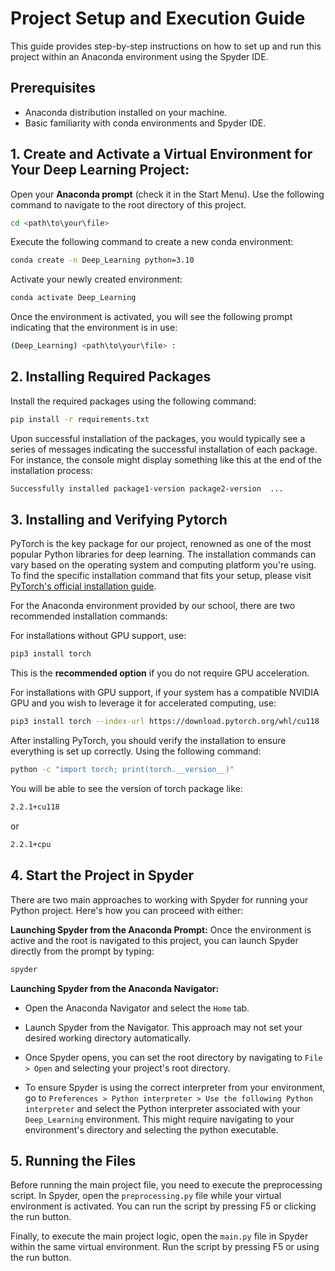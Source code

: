 # Project Setup and Execution Guide

This guide provides step-by-step instructions on how to set up and run this project within an Anaconda environment using the Spyder IDE.

## Prerequisites

- Anaconda distribution installed on your machine.
- Basic familiarity with conda environments and Spyder IDE.

## 1. **Create and Activate a Virtual Environment for Your Deep Learning Project:**

Open your **Anaconda prompt** (check it in the Start Menu). Use the following command to navigate to the root directory of this project.

```bash
cd <path\to\your\file>
```

Execute the following command to create a new conda environment:

```bash
conda create -n Deep_Learning python=3.10
```

Activate your newly created environment:

```bash
conda activate Deep_Learning
```

Once the environment is activated, you will see the following prompt indicating that the environment is in use:

```bash
(Deep_Learning) <path\to\your\file> :
```

## 2. Installing Required Packages

Install the required packages using the following command:

```bash
pip install -r requirements.txt
```

Upon successful installation of the packages, you would typically see a series of messages indicating the successful installation of each package. For instance, the console might display something like this at the end of the installation process:

````bash
Successfully installed package1-version package2-version  ...
````

## 3. Installing and Verifying Pytorch

PyTorch is the key package for our project, renowned as one of the most popular Python libraries for deep learning. The installation commands can vary based on the operating system and computing platform you're using. To find the specific installation command that fits your setup, please visit [PyTorch&#39;s official installation guide](https://pytorch.org/get-started/locally/).

For the Anaconda environment provided by our school, there are two recommended installation commands:

For installations without GPU support, use:

````bash
pip3 install torch
````

This is the **recommended option** if you do not require GPU acceleration.

For installations with GPU support, if your system has a compatible NVIDIA GPU and you wish to leverage it for accelerated computing, use:

````bash
pip3 install torch --index-url https://download.pytorch.org/whl/cu118
````

After installing PyTorch, you should verify the installation to ensure everything is set up correctly. Using the following command:

````bash
python -c "import torch; print(torch.__version__)"
````

You will be able to see the version of torch package like:

````bash
2.2.1+cu118
````

or

````bash
2.2.1+cpu
````

## 4. Start the Project in Spyder

There are two main approaches to working with Spyder for running your Python project. Here's how you can proceed with either:

**Launching Spyder from the Anaconda Prompt:**
Once the environment is active and the root is navigated to this project, you can launch Spyder directly from the prompt by typing:

````bash
spyder
````

**Launching Spyder from the Anaconda Navigator:**

* Open the Anaconda Navigator and select the `Home` tab.
* Launch Spyder from the Navigator. This approach may not set your desired working directory automatically.

* Once Spyder opens, you can set the root directory by navigating to `File > Open` and selecting your project's root directory.
* To ensure Spyder is using the correct interpreter from your environment, go to `Preferences > Python interpreter > Use the following Python interpreter` and select the Python interpreter associated with your `Deep_Learning` environment. This might require navigating to your environment's directory and selecting the python executable.

## 5. Running the Files

Before running the main project file, you need to execute the preprocessing script. In Spyder, open the `preprocessing.py` file while your virtual environment is activated. You can run the script by pressing F5 or clicking the run button.

Finally, to execute the main project logic, open the `main.py` file in Spyder within the same virtual environment. Run the script by pressing F5 or using the run button.


